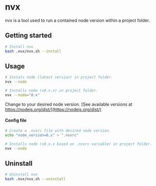 # nvx
nvx is a tool used to run a contained node version within a project folder.

## Getting started
```bash
# Install nvx
bash .nvx/nvx.sh --install
```

## Usage
```bash
# Instals node (latest version) in project folder.
nvx --node

# Installs node (v8.x.x) in project folder.
nvx --node="8.x"
```

Change to your desired node version. [See available versions at https://nodejs.org/dist/](https://nodejs.org/dist/)

#### Config file
```bash
# Create a .nvxrc file with desired node version.
echo "node_version=8.x" > ".nvxrc"

# Installs node (v8.x.x based on .nvxrc variable) in project folder.
nvx --node
```

## Uninstall
```bash
# Uninstall nvx
bash .nvx/nvx.sh --uninstall
```